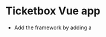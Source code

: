 # Ticketbox Vue app

- Add the framework by adding a <script> tag inside the <head> of project's HTML file.
- Add Vue Data
- Add Vue Form
- Style elements with Vue
